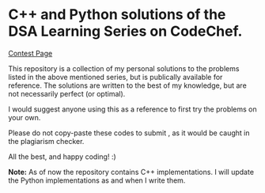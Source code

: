 <h1>C++ and Python solutions of the DSA Learning Series on CodeChef.</h1>

<a href="https://www.codechef.com/LEARNDSA?order=desc&sortBy=successful_submissions">Contest Page</a>

This repository is a collection of my personal solutions to the problems listed in the above mentioned series, but is publically available for reference. 
The solutions are written to the best of my knowledge, but are not necessarily perfect (or optimal).

I would suggest anyone using this as a reference to first try the problems on your own.

Please do not copy-paste these codes to submit , as it would be caught in the plagiarism checker.

All the best, and happy coding! :)

<b>Note:</b> As of now the repository contains C++ implementations. I will update the Python implementations as and when I write them.